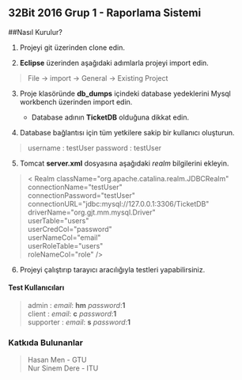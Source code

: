 ## 32Bit 2016 Grup 1  - Raporlama Sistemi

##Nasıl Kurulur?  
1. Projeyi git üzerinden clone edin.

2. **Eclipse** üzerinden aşağıdaki adımlarla projeyi import edin.
>File -> import -> General -> Existing Project  

3. Proje klasöründe **db_dumps** içindeki database yedeklerini Mysql workbench üzerinden import edin.
	* Database adının **TicketDB** olduğuna dikkat edin.

4.  Database bağlantısı için tüm yetkilere sakip bir kullanıcı oluşturun.
> username : testUser
> password : testUser

5. Tomcat **server.xml** dosyasına aşağıdaki _realm_ bilgilerini ekleyin.
>< Realm className="org.apache.catalina.realm.JDBCRealm"  
	connectionName="testUser"  
	connectionPassword="testUser"  
	connectionURL="jdbc:mysql://127.0.0.1:3306/TicketDB"  
	driverName="org.gjt.mm.mysql.Driver"  
	userTable="users"  
	userCredCol="password"  
	userNameCol="email"  
	userRoleTable="users"  
	roleNameCol="role"  />

6. Projeyi çalıştırıp tarayıcı aracılığıyla testleri yapabilirsiniz.

#### Test Kullanıcıları
> admin :   *email*: **hm** *password*:**1**  
> client :   *email*: **c** *password*:**1**  
> supporter :   *email*: **s** *password*:**1**  

### Katkıda Bulunanlar
> Hasan Men - GTU  
> Nur Sinem Dere - ITU
